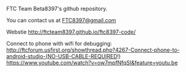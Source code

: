 FTC Team Beta8397's github repository.  

  You can contact us at FTC8397@gmail.com

  Webstie http://ftcteam8397.github.io/ftc8397-code/
  
  Connect to phone with wifi for debugging:
  http://ftcforum.usfirst.org/showthread.php?4267-Connect-phone-to-android-studio-(NO-USB-CABLE-REQUIRED!)
  https://www.youtube.com/watch?v=ow7mpfNfqSI&feature=youtu.be
